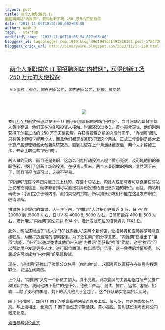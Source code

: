 ```yaml
--- 
layout: post 
title: 两个人兼职做的 IT
圈招聘网站"内推网"，获得创新工场 250 万元的天使投资 
date: '2013-11-06T18:05:00.002+08:00' 
author: Wenh Q
tags: - startup
modified\_time: '2013-11-06T18:05:54.627+08:00' 
blogger\_id: tag:blogger.com,1999:blog-4961947611491238191.post-378472898128854190
blogger\_orig\_url: http://binaryware.blogspot.com/2013/11/it-250.html
---
```

<div style="margin: 10px; padding: 5px;">

<div style="font-size: 18px;">

[两个人兼职做的 IT 圈招聘网站"内推网"，获得创新工场 250
万元的天使投资](http://www.kuailiyu.com/article/5849.html)

</div>

<div style="font-size: 13px;">

Via
[事件，观点，国外创业公司，国内创业公司，研报，微专题](http://www.kuailiyu.com/)

</div>

</div>

<div style="font-size: 13px; padding: 15px 0 10px 10px;">

<div style="text-align: center;">

![](http://www.kuailiyu.com/uploadfile/2013/1104/20131104073502542.png)

</div>



我们[几个月前曾报道过](http://www.kuailiyu.com/article/3955.html)专注于
IT
圈子的垂直招聘网站"[内推网](http://www.neitui.me/)"，当时网站的联合创始人黄小亮说，他们正在准备和投资人接触。时间还没过多久，黄小亮今天说，他们刚刚获得了创新工场的
250
万元天使投资。在获得投资之前的这段时间里，"内推网"团队只有黄小亮和李程两个人，而且他们都是在兼职打理这个网站，正式工作分别是盛大云计算产品经理和盛大创新院研究员。直到投资在上个月最终敲定后，两个人才辞掉工作，开始全职运营"内推网"。

两人做的网站，而且还是兼职，这怎么可能打动投资人呢？黄小亮说，反而是他们的兼职色彩，吸引了创新工场的投资。在投资人看来，两个人兼职做的网站，竟然活下来了，而且活得也算可以，这很不容易。

"内推网"是在今年四月底正式上线的，在这个网站上，内推人或招聘者可以直接在网站上发布招聘信息，而求职者则可以直接将简历投递给自己感兴趣的职位。而且，网站明确表示：我们定位于做内推、直招类型的招聘，所以猎头朋友们不能在这里发布职位，敬请谅解。

根据黄小亮提供的数据，大半年下来，"内推网"大注册用户接近 2 万，日 PV 在
20000 到 25000 左右，日 UV 在 4000 到 5000 左右，日简历数在 400 到 500
左右，累计用过"内推网"的公司达 904 个，累计发过职位的招聘者为 1742 位。

此外，网站还增加了"找人才"和"找内推人"这两个新频道，让招聘者和应聘者尽可能直接联系，从而打造最短的招聘路径。为了激发用户的分享意愿，"内推网"还推出了"推币"功能，用户可以通过邀请其他用户入驻"内推网"而获取"推币"奖励，这些"推币"可以帮助用户发现更多人才、进行职位置顶、推出首页广告等。这一免费的增值服务，以后或许可以成为"内推网"的变现尝试。

现在，"内推网"还推出了微信公众帐号（neituime），求职者可以直接在在账号内搜索职位、发送在线简历。

上个月，"内推网"又有一个新员工加入。黄小亮说，此次融资的主要用途包括产品推广和团队扩招。我问他眼下最忙的是什么，他说：产品、测试、推广、运营、客服、招聘……除了技术由李程，剩下的活儿他几乎全包了。这个团队确实急需招兵买马。

除了"内推网"，面向 IT
圈子的垂直招聘网站还有哪上班、拉勾网，而这两家都在北京。与上海相比，北京的
IT 圈子自然是异常活跃。黄小亮说，暂时还没有考虑将公司搬来北京。

[点击参与讨论此文](http://www.kuailiyu.com/article/5849.html?utm_source=articletail&utm_medium=RSS#comments)

</div>
